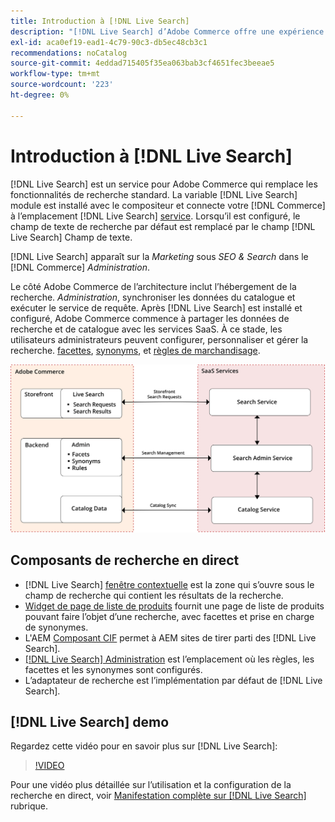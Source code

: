 ```yaml
---
title: Introduction à [!DNL Live Search]
description: "[!DNL Live Search] d’Adobe Commerce offre une expérience de recherche rapide, super pertinente et intuitive."
exl-id: aca0ef19-ead1-4c79-90c3-db5ec48cb3c1
recommendations: noCatalog
source-git-commit: 4eddad715405f35ea063bab3cf4651fec3beeae5
workflow-type: tm+mt
source-wordcount: '223'
ht-degree: 0%

---
```


# Introduction à [!DNL Live Search]

[!DNL Live Search] est un service pour Adobe Commerce qui remplace les fonctionnalités de recherche standard. La variable [!DNL Live Search] module est installé avec le compositeur et connecte votre [!DNL Commerce] à l’emplacement [!DNL Live Search] [service](../landing/saas.md). Lorsqu’il est configuré, le champ de texte de recherche par défaut est remplacé par le champ [!DNL Live Search] Champ de texte.

[!DNL Live Search] apparaît sur la *Marketing* sous *SEO &amp; Search* dans le [!DNL Commerce] *Administration*.

Le côté Adobe Commerce de l’architecture inclut l’hébergement de la recherche. *Administration*, synchroniser les données du catalogue et exécuter le service de requête. Après [!DNL Live Search] est installé et configuré, Adobe Commerce commence à partager les données de recherche et de catalogue avec les services SaaS. À ce stade, les utilisateurs administrateurs peuvent configurer, personnaliser et gérer la recherche. [facettes](facets.md), [synonyms](synonyms.md), et [règles de marchandisage](category-merch.md).

![Schéma de l’architecture de la recherche en direct](assets/architecture-diagram.svg)

## Composants de recherche en direct

* [!DNL Live Search] [fenêtre contextuelle](storefront-popover.md) est la zone qui s’ouvre sous le champ de recherche qui contient les résultats de la recherche.
* [Widget de page de liste de produits](plp-styling.md) fournit une page de liste de produits pouvant faire l’objet d’une recherche, avec facettes et prise en charge de synonymes.
* L&#39;AEM [Composant CIF](https://github.com/adobe/aem-cif-guides-venia/pull/319) permet à AEM sites de tirer parti des [!DNL Live Search].
* [[!DNL Live Search] Administration](workspace.md) est l’emplacement où les règles, les facettes et les synonymes sont configurés.
* L’adaptateur de recherche est l’implémentation par défaut de [!DNL Live Search].

## [!DNL Live Search] demo

Regardez cette vidéo pour en savoir plus sur [!DNL Live Search]:

>[!VIDEO](https://video.tv.adobe.com/v/3418679?quality=12&learn=on)

Pour une vidéo plus détaillée sur l’utilisation et la configuration de la recherche en direct, voir [Manifestation complète sur [!DNL Live Search]](https://experienceleague.adobe.com/docs/commerce-learn/tutorials/marketing/live-search-full-demonstration.html) rubrique.
